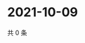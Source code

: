 # 2021-10-09

共 0 条

<!-- BEGIN WEIBO -->
<!-- 最后更新时间 Sat Oct 09 2021 21:17:22 GMT+0800 (China Standard Time) -->

<!-- END WEIBO -->
